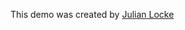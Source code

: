 This demo was created by <a
href="https://www.linkedin.com/pub/julian-locke/57/b3/6b6"
target="_blank">Julian Locke</a>


